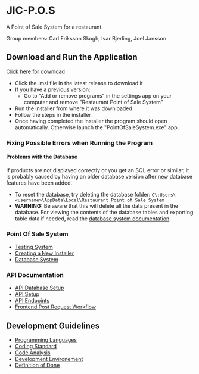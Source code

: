 # JIC-P.O.S
A Point of Sale System for a restaurant.

Group members: Carl Eriksson Skogh, Ivar Bjerling, Joel Jansson

## Download and Run the Application
[Click here for download](https://github.com/NTIG-Uppsala/JIC-P.O.S/releases)
- Click the .msi file in the latest release to download it
- If you have a previous version:
  - Go to "Add or remove programs" in the settings app on your computer and remove "Restaurant Point of Sale System"
- Run the installer from where it was downloaded
- Follow the steps in the installer
- Once having completed the installer the program should open automatically. Otherwise launch the "PointOfSaleSystem.exe" app.

### Fixing Possible Errors when Running the Program
#### Problems with the Database
If products are not displayed correctly or you get an SQL error or similar, it is probably caused by having an older database version after new database features have been added.

- To reset the database, try deleting the database folder: `C\:Users\<username>\AppData\Local\Restaurant Point of Sale System`
- **WARNING:** Be aware that this will delete all the data present in the database. For viewing the contents of the database tables and exporting table data if needed, read the [database system documentation](Documents/databaseSystem.md).

### Point Of Sale System
* [Testing System](Documents/testingSystem.md)
* [Creating a New Installer](Documents/creatingInstaller.md)
* [Database System](Documents/databaseSystem.md)

### API Documentation
* [API Database Setup](Documents/ApiDatabaseSetup.md)
* [API Setup](Documents/ApiSetup.md)
* [API Endpoints](Documents/ApiEndpoints.md)
* [Frontend Post Request Workflow](Documents/FrontendPostRequestWorkflow.md)

## Development Guidelines
* [Programming Languages](Documents/programmingLanguages.md)
* [Coding Standard](Documents/codingStandard.md)
* [Code Analysis](Documents/codeAnalysis.md)
* [Development Environement](Documents/developmentEnvironment.md)
* [Definition of Done](Documents/definitionOfDone.md)
